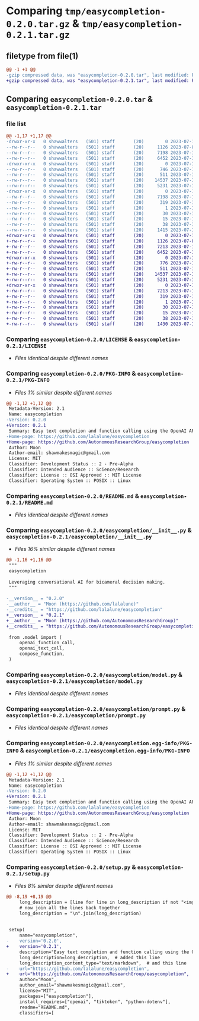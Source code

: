 # Comparing `tmp/easycompletion-0.2.0.tar.gz` & `tmp/easycompletion-0.2.1.tar.gz`

## filetype from file(1)

```diff
@@ -1 +1 @@
-gzip compressed data, was "easycompletion-0.2.0.tar", last modified: Fri Jul 14 09:04:42 2023, max compression
+gzip compressed data, was "easycompletion-0.2.1.tar", last modified: Fri Jul 14 09:05:12 2023, max compression
```

## Comparing `easycompletion-0.2.0.tar` & `easycompletion-0.2.1.tar`

### file list

```diff
@@ -1,17 +1,17 @@
-drwxr-xr-x   0 shawwalters   (501) staff       (20)        0 2023-07-14 09:04:42.977414 easycompletion-0.2.0/
--rw-r--r--   0 shawwalters   (501) staff       (20)     1126 2023-07-07 00:23:10.000000 easycompletion-0.2.0/LICENSE
--rw-r--r--   0 shawwalters   (501) staff       (20)     7198 2023-07-14 09:04:42.977254 easycompletion-0.2.0/PKG-INFO
--rw-r--r--   0 shawwalters   (501) staff       (20)     6452 2023-07-14 09:03:44.000000 easycompletion-0.2.0/README.md
-drwxr-xr-x   0 shawwalters   (501) staff       (20)        0 2023-07-14 09:04:42.975705 easycompletion-0.2.0/easycompletion/
--rw-r--r--   0 shawwalters   (501) staff       (20)      746 2023-07-14 09:04:39.000000 easycompletion-0.2.0/easycompletion/__init__.py
--rw-r--r--   0 shawwalters   (501) staff       (20)      511 2023-07-10 21:02:57.000000 easycompletion-0.2.0/easycompletion/constants.py
--rw-r--r--   0 shawwalters   (501) staff       (20)    14537 2023-07-14 09:00:43.000000 easycompletion-0.2.0/easycompletion/model.py
--rw-r--r--   0 shawwalters   (501) staff       (20)     5231 2023-07-12 20:37:03.000000 easycompletion-0.2.0/easycompletion/prompt.py
-drwxr-xr-x   0 shawwalters   (501) staff       (20)        0 2023-07-14 09:04:42.977020 easycompletion-0.2.0/easycompletion.egg-info/
--rw-r--r--   0 shawwalters   (501) staff       (20)     7198 2023-07-14 09:04:42.000000 easycompletion-0.2.0/easycompletion.egg-info/PKG-INFO
--rw-r--r--   0 shawwalters   (501) staff       (20)      319 2023-07-14 09:04:42.000000 easycompletion-0.2.0/easycompletion.egg-info/SOURCES.txt
--rw-r--r--   0 shawwalters   (501) staff       (20)        1 2023-07-14 09:04:42.000000 easycompletion-0.2.0/easycompletion.egg-info/dependency_links.txt
--rw-r--r--   0 shawwalters   (501) staff       (20)       30 2023-07-14 09:04:42.000000 easycompletion-0.2.0/easycompletion.egg-info/requires.txt
--rw-r--r--   0 shawwalters   (501) staff       (20)       15 2023-07-14 09:04:42.000000 easycompletion-0.2.0/easycompletion.egg-info/top_level.txt
--rw-r--r--   0 shawwalters   (501) staff       (20)       38 2023-07-14 09:04:42.977481 easycompletion-0.2.0/setup.cfg
--rw-r--r--   0 shawwalters   (501) staff       (20)     1415 2023-07-14 09:04:39.000000 easycompletion-0.2.0/setup.py
+drwxr-xr-x   0 shawwalters   (501) staff       (20)        0 2023-07-14 09:05:12.377098 easycompletion-0.2.1/
+-rw-r--r--   0 shawwalters   (501) staff       (20)     1126 2023-07-07 00:23:10.000000 easycompletion-0.2.1/LICENSE
+-rw-r--r--   0 shawwalters   (501) staff       (20)     7213 2023-07-14 09:05:12.376940 easycompletion-0.2.1/PKG-INFO
+-rw-r--r--   0 shawwalters   (501) staff       (20)     6452 2023-07-14 09:03:44.000000 easycompletion-0.2.1/README.md
+drwxr-xr-x   0 shawwalters   (501) staff       (20)        0 2023-07-14 09:05:12.375576 easycompletion-0.2.1/easycompletion/
+-rw-r--r--   0 shawwalters   (501) staff       (20)      776 2023-07-14 09:05:08.000000 easycompletion-0.2.1/easycompletion/__init__.py
+-rw-r--r--   0 shawwalters   (501) staff       (20)      511 2023-07-10 21:02:57.000000 easycompletion-0.2.1/easycompletion/constants.py
+-rw-r--r--   0 shawwalters   (501) staff       (20)    14537 2023-07-14 09:00:43.000000 easycompletion-0.2.1/easycompletion/model.py
+-rw-r--r--   0 shawwalters   (501) staff       (20)     5231 2023-07-12 20:37:03.000000 easycompletion-0.2.1/easycompletion/prompt.py
+drwxr-xr-x   0 shawwalters   (501) staff       (20)        0 2023-07-14 09:05:12.376685 easycompletion-0.2.1/easycompletion.egg-info/
+-rw-r--r--   0 shawwalters   (501) staff       (20)     7213 2023-07-14 09:05:12.000000 easycompletion-0.2.1/easycompletion.egg-info/PKG-INFO
+-rw-r--r--   0 shawwalters   (501) staff       (20)      319 2023-07-14 09:05:12.000000 easycompletion-0.2.1/easycompletion.egg-info/SOURCES.txt
+-rw-r--r--   0 shawwalters   (501) staff       (20)        1 2023-07-14 09:05:12.000000 easycompletion-0.2.1/easycompletion.egg-info/dependency_links.txt
+-rw-r--r--   0 shawwalters   (501) staff       (20)       30 2023-07-14 09:05:12.000000 easycompletion-0.2.1/easycompletion.egg-info/requires.txt
+-rw-r--r--   0 shawwalters   (501) staff       (20)       15 2023-07-14 09:05:12.000000 easycompletion-0.2.1/easycompletion.egg-info/top_level.txt
+-rw-r--r--   0 shawwalters   (501) staff       (20)       38 2023-07-14 09:05:12.377144 easycompletion-0.2.1/setup.cfg
+-rw-r--r--   0 shawwalters   (501) staff       (20)     1430 2023-07-14 09:05:08.000000 easycompletion-0.2.1/setup.py
```

### Comparing `easycompletion-0.2.0/LICENSE` & `easycompletion-0.2.1/LICENSE`

 * *Files identical despite different names*

### Comparing `easycompletion-0.2.0/PKG-INFO` & `easycompletion-0.2.1/PKG-INFO`

 * *Files 1% similar despite different names*

```diff
@@ -1,12 +1,12 @@
 Metadata-Version: 2.1
 Name: easycompletion
-Version: 0.2.0
+Version: 0.2.1
 Summary: Easy text completion and function calling using the OpenAI API. Also includes useful utilities for counting tokens, composing prompts and trimming them to fit within the token limit.
-Home-page: https://github.com/lalalune/easycompletion
+Home-page: https://github.com/AutonomousResearchGroup/easycompletion
 Author: Moon
 Author-email: shawmakesmagic@gmail.com
 License: MIT
 Classifier: Development Status :: 2 - Pre-Alpha
 Classifier: Intended Audience :: Science/Research
 Classifier: License :: OSI Approved :: MIT License
 Classifier: Operating System :: POSIX :: Linux
```

### Comparing `easycompletion-0.2.0/README.md` & `easycompletion-0.2.1/README.md`

 * *Files identical despite different names*

### Comparing `easycompletion-0.2.0/easycompletion/__init__.py` & `easycompletion-0.2.1/easycompletion/__init__.py`

 * *Files 16% similar despite different names*

```diff
@@ -1,16 +1,16 @@
 """
 easycompletion
 
 Leveraging conversational AI for bicameral decision making.
 """
 
-__version__ = "0.2.0"
-__author__ = "Moon (https://github.com/lalalune)"
-__credits__ = "https://github.com/lalalune/easycompletion"
+__version__ = "0.2.1"
+__author__ = "Moon (https://github.com/AutonomousResearchGroup)"
+__credits__ = "https://github.com/AutonomousResearchGroup/easycompletion"
 
 from .model import (
     openai_function_call,
     openai_text_call,
     compose_function,
 )
```

### Comparing `easycompletion-0.2.0/easycompletion/model.py` & `easycompletion-0.2.1/easycompletion/model.py`

 * *Files identical despite different names*

### Comparing `easycompletion-0.2.0/easycompletion/prompt.py` & `easycompletion-0.2.1/easycompletion/prompt.py`

 * *Files identical despite different names*

### Comparing `easycompletion-0.2.0/easycompletion.egg-info/PKG-INFO` & `easycompletion-0.2.1/easycompletion.egg-info/PKG-INFO`

 * *Files 1% similar despite different names*

```diff
@@ -1,12 +1,12 @@
 Metadata-Version: 2.1
 Name: easycompletion
-Version: 0.2.0
+Version: 0.2.1
 Summary: Easy text completion and function calling using the OpenAI API. Also includes useful utilities for counting tokens, composing prompts and trimming them to fit within the token limit.
-Home-page: https://github.com/lalalune/easycompletion
+Home-page: https://github.com/AutonomousResearchGroup/easycompletion
 Author: Moon
 Author-email: shawmakesmagic@gmail.com
 License: MIT
 Classifier: Development Status :: 2 - Pre-Alpha
 Classifier: Intended Audience :: Science/Research
 Classifier: License :: OSI Approved :: MIT License
 Classifier: Operating System :: POSIX :: Linux
```

### Comparing `easycompletion-0.2.0/setup.py` & `easycompletion-0.2.1/setup.py`

 * *Files 8% similar despite different names*

```diff
@@ -8,19 +8,19 @@
     long_description = [line for line in long_description if not "<img" in line]
     # now join all the lines back together
     long_description = "\n".join(long_description)
 
 
 setup(
     name="easycompletion",
-    version='0.2.0',
+    version='0.2.1',
     description="Easy text completion and function calling using the OpenAI API. Also includes useful utilities for counting tokens, composing prompts and trimming them to fit within the token limit.",
     long_description=long_description,  # added this line
     long_description_content_type="text/markdown",  # and this line
-    url="https://github.com/lalalune/easycompletion",
+    url="https://github.com/AutonomousResearchGroup/easycompletion",
     author="Moon",
     author_email="shawmakesmagic@gmail.com",
     license="MIT",
     packages=["easycompletion"],
     install_requires=["openai", "tiktoken", "python-dotenv"],
     readme="README.md",
     classifiers=[
```

